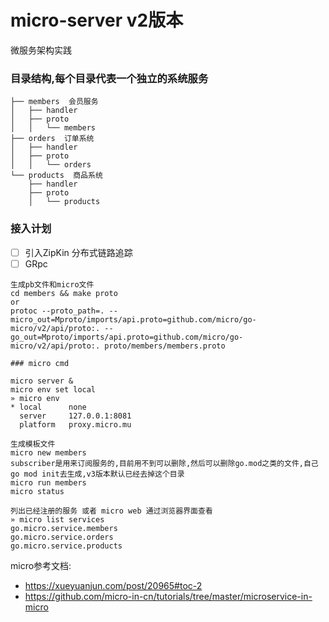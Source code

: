 # micro-server v2版本
微服务架构实践

### 目录结构,每个目录代表一个独立的系统服务

```
├── members  会员服务
│   ├── handler
│   ├── proto
│   │   └── members
├── orders  订单系统
│   ├── handler
│   ├── proto
│   │   └── orders
└── products  商品系统
    ├── handler
    ├── proto
    │   └── products

```

### 接入计划
- [ ] 引入ZipKin 分布式链路追踪
- [ ] GRpc

```
生成pb文件和micro文件
cd members && make proto
or
protoc --proto_path=. --micro_out=Mproto/imports/api.proto=github.com/micro/go-micro/v2/api/proto:. --go_out=Mproto/imports/api.proto=github.com/micro/go-micro/v2/api/proto:. proto/members/members.proto

### micro cmd

micro server &
micro env set local
» micro env
* local      none
  server     127.0.0.1:8081
  platform   proxy.micro.mu

生成模板文件
micro new members
subscriber是用来订阅服务的,目前用不到可以删除,然后可以删除go.mod之类的文件,自己go mod init去生成,v3版本默认已经去掉这个目录
micro run members
micro status

列出已经注册的服务 或者 micro web 通过浏览器界面查看
» micro list services
go.micro.service.members
go.micro.service.orders
go.micro.service.products
```

micro参考文档:

- https://xueyuanjun.com/post/20965#toc-2
- https://github.com/micro-in-cn/tutorials/tree/master/microservice-in-micro